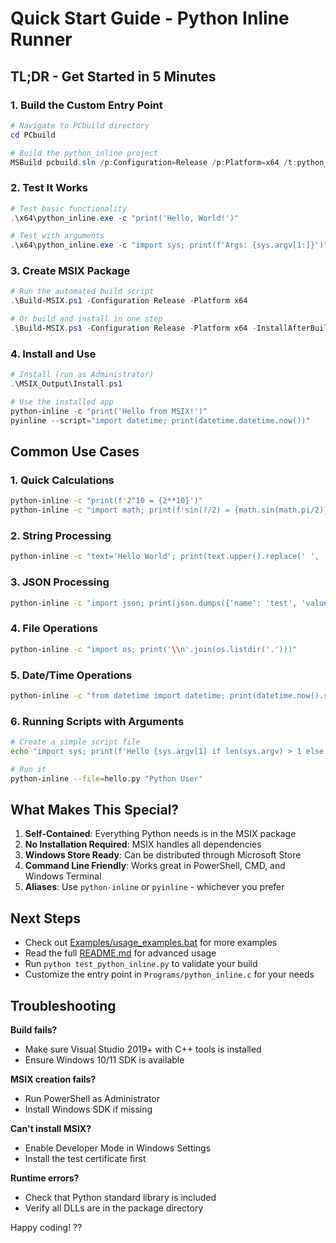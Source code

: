 # Quick Start Guide - Python Inline Runner

## TL;DR - Get Started in 5 Minutes

### 1. Build the Custom Entry Point

```powershell
# Navigate to PCbuild directory
cd PCbuild

# Build the python_inline project
MSBuild pcbuild.sln /p:Configuration=Release /p:Platform=x64 /t:python_inline
```

### 2. Test It Works

```powershell
# Test basic functionality
.\x64\python_inline.exe -c "print('Hello, World!')"

# Test with arguments
.\x64\python_inline.exe -c "import sys; print(f'Args: {sys.argv[1:]}')" test1 test2
```

### 3. Create MSIX Package

```powershell
# Run the automated build script
.\Build-MSIX.ps1 -Configuration Release -Platform x64

# Or build and install in one step
.\Build-MSIX.ps1 -Configuration Release -Platform x64 -InstallAfterBuild
```

### 4. Install and Use

```powershell
# Install (run as Administrator)
.\MSIX_Output\Install.ps1

# Use the installed app
python-inline -c "print('Hello from MSIX!')"
pyinline --script="import datetime; print(datetime.datetime.now())"
```

## Common Use Cases

### 1. Quick Calculations
```bash
python-inline -c "print(f'2^10 = {2**10}')"
python-inline -c "import math; print(f'sin(?/2) = {math.sin(math.pi/2)}')"
```

### 2. String Processing
```bash
python-inline -c "text='Hello World'; print(text.upper().replace(' ', '_'))"
```

### 3. JSON Processing
```bash
python-inline -c "import json; print(json.dumps({'name': 'test', 'value': 42}, indent=2))"
```

### 4. File Operations
```bash
python-inline -c "import os; print('\\n'.join(os.listdir('.')))"
```

### 5. Date/Time Operations
```bash
python-inline -c "from datetime import datetime; print(datetime.now().strftime('%Y-%m-%d %H:%M:%S'))"
```

### 6. Running Scripts with Arguments
```bash
# Create a simple script file
echo "import sys; print(f'Hello {sys.argv[1] if len(sys.argv) > 1 else \"World\"}!')" > hello.py

# Run it
python-inline --file=hello.py "Python User"
```

## What Makes This Special?

1. **Self-Contained**: Everything Python needs is in the MSIX package
2. **No Installation Required**: MSIX handles all dependencies
3. **Windows Store Ready**: Can be distributed through Microsoft Store
4. **Command Line Friendly**: Works great in PowerShell, CMD, and Windows Terminal
5. **Aliases**: Use `python-inline` or `pyinline` - whichever you prefer

## Next Steps

- Check out [Examples/usage_examples.bat](Examples/usage_examples.bat) for more examples
- Read the full [README.md](README.md) for advanced usage
- Run `python test_python_inline.py` to validate your build
- Customize the entry point in `Programs/python_inline.c` for your needs

## Troubleshooting

**Build fails?**
- Make sure Visual Studio 2019+ with C++ tools is installed
- Ensure Windows 10/11 SDK is available

**MSIX creation fails?**
- Run PowerShell as Administrator
- Install Windows SDK if missing

**Can't install MSIX?**
- Enable Developer Mode in Windows Settings
- Install the test certificate first

**Runtime errors?**
- Check that Python standard library is included
- Verify all DLLs are in the package directory

Happy coding! ??
